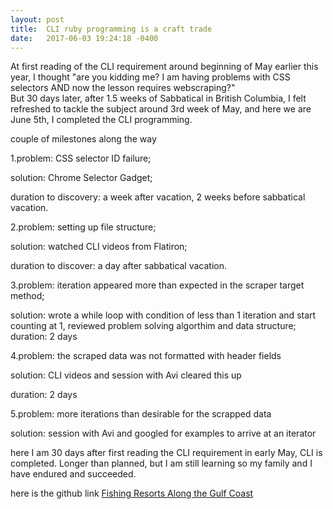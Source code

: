 ```yaml
---
layout: post
title:  CLI ruby programming is a craft trade
date:   2017-06-03 19:24:18 -0400
---
```



At first reading of the CLI requirement around beginning of May earlier this year, I thought
"are you kidding me? I am having problems with CSS selectors AND now the lesson requires webscraping?"  
But 30 days later, after 1.5 weeks of Sabbatical in British Columbia, I felt refreshed to tackle the subject around 3rd week of May, and here we are June 5th, I completed the CLI programming. 

couple of milestones along the way

1.problem: CSS selector ID failure;

solution: Chrome Selector Gadget;

duration to discovery: a week after vacation, 2 weeks before sabbatical vacation.

2.problem: setting up file structure;

solution: watched CLI videos from Flatiron;

duration to discover: a day after sabbatical vacation.

3.problem: iteration appeared more than expected in the scraper target method;

solution: wrote a while loop with condition of less than 1 iteration and start counting at 1, 
reviewed problem solving algorthim and data structure;
duration: 2 days

4.problem: the scraped data was not formatted with header fields

solution: CLI videos and session with Avi cleared this up

duration: 2 days

5.problem: more iterations than desirable for the scrapped data

solution: session with Avi and googled for examples to arrive at an iterator

here I am 30 days after first reading the CLI requirement in early May, CLI is completed. Longer than planned, but I am still learning so my family and I have endured and succeeded.

here is the github link
[Fishing Resorts Along the Gulf Coast](http://https://github.com/ICanDoAllThingThroughChrist/fishingpole)







